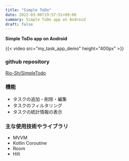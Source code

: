 ```yaml
---
title: "Simple ToDo"
date: 2022-03-06T19:57:51+09:00
summary: Simple ToDo app on Android
draft: false
---
```


**Simple ToDo app on Android**

{{< video src="my_task_app_demo" height="400px" >}}

### github repository
[Rio-Sh/SimpleTodo](https://github.com/Rio-Sh/SimpleToDo)

### 機能
* タスクの追加・削除・編集
* タスクのフィルタリング
* タスクの統計情報の表示

### 主な使用技術やライブラリ
* MVVM
* Kotlin Coroutine
* Room
* Hilt
